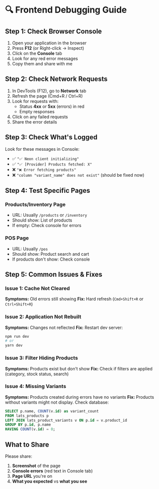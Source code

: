 # 🔍 Frontend Debugging Guide

## Step 1: Check Browser Console

1. Open your application in the browser
2. Press **F12** (or Right-click → Inspect)
3. Click on the **Console** tab
4. Look for any red error messages
5. Copy them and share with me

## Step 2: Check Network Requests

1. In DevTools (F12), go to **Network** tab
2. Refresh the page (Cmd+R / Ctrl+R)
3. Look for requests with:
   - Status **4xx** or **5xx** (errors) in red
   - Empty responses
4. Click on any failed requests
5. Share the error details

## Step 3: Check What's Logged

Look for these messages in Console:
- ✅ `"✅ Neon client initializing"`
- ✅ `"✅ [Provider] Products fetched: X"`
- ❌ `"❌ Error fetching products"`
- ❌ `"column "variant_name" does not exist"` (should be fixed now)

## Step 4: Test Specific Pages

### Products/Inventory Page
- URL: Usually `/products` or `/inventory`
- Should show: List of products
- If empty: Check console for errors

### POS Page
- URL: Usually `/pos`
- Should show: Product search and cart
- If products don't show: Check console

## Step 5: Common Issues & Fixes

### Issue 1: Cache Not Cleared
**Symptoms:** Old errors still showing
**Fix:** Hard refresh (`Cmd+Shift+R` or `Ctrl+Shift+R`)

### Issue 2: Application Not Rebuilt
**Symptoms:** Changes not reflected
**Fix:** Restart dev server:
```bash
npm run dev
# or
yarn dev
```

### Issue 3: Filter Hiding Products
**Symptoms:** Products exist but don't show
**Fix:** Check if filters are applied (category, stock status, search)

### Issue 4: Missing Variants
**Symptoms:** Products created during errors have no variants
**Fix:** Products without variants might not display. Check database:
```sql
SELECT p.name, COUNT(v.id) as variant_count
FROM lats_products p
LEFT JOIN lats_product_variants v ON p.id = v.product_id
GROUP BY p.id, p.name
HAVING COUNT(v.id) = 0;
```

## What to Share

Please share:
1. **Screenshot** of the page
2. **Console errors** (red text in Console tab)
3. **Page URL** you're on
4. **What you expected** vs **what you see**

